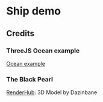 # Ship demo

## Credits

### ThreeJS Ocean example

[Ocean example](https://threejs.org/examples/webgl_shaders_ocean.html)

### The Black Pearl

[RenderHub](https://www.renderhub.com/dazinbane/the-black-pearl): 3D Model by Dazinbane



